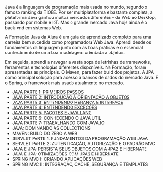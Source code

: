 Java é a linguagem de programação mais usada no mundo, segundo o famoso ranking da TIOBE. Por ser multiplataforma e bastante completa, a plataforma Java ganhou muitos mercados diferentes - da Web ao Desktop, passando por mobile e IoT. Mas o grande mercado Java hoje ainda é o back-end em sistemas Web.

A Formação Java da Alura é um guia de aprendizado completo para uma carreira bem sucedida como programadora Web Java. Aprendi desde os fundamentos da linguagem junto com as boas práticas e o essencial conhecimento de uma boa modelagem orientada a objetos.

Em seguida, aprendi a navegar a vasta sopa de letrinhas de frameworks, ferramentas e tecnologias diferentes disponíveis. Na Formação, foram apresentadas as principais. O Maven, para fazer build dos projetos. A JPA como principal solução para acesso a bancos de dados do mercado Java. E o Spring, o framework mais usado atualmente no mercado.

- [JAVA PARTE 1: PRIMEIROS PASSOS](https://cursos.alura.com.br/certificate/bruvaccaro/java-primeiros-passos)
- [JAVA PARTE 2: INTRODUÇÃO À ORIENTAÇÃO A OBJETOS](https://cursos.alura.com.br/certificate/bruvaccaro/java-introducao-orientacao-objetos)
- [JAVA PARTE 3: ENTENDENDO HERANÇA E INTERFACE](https://cursos.alura.com.br/certificate/bruvaccaro/java-heranca-interfaces-polimorfismo)
- [JAVA PARTE 4: ENTENDENDO EXCEÇÕES](https://cursos.alura.com.br/certificate/bruvaccaro/java-excecoes)
- [JAVA PARTE 5: PACOTES E JAVA.LANG](https://cursos.alura.com.br/certificate/bruvaccaro/java-pacotes-e-java-lang)
- JAVA PARTE 6: CONHECENDO O JAVA.UTIL
- JAVA PARTE 7: TRABALHANDO COM JAVA.IO
- JAVA: DOMINANDO AS COLLECTIONS
- MAVEN: BUILD DO ZERO A WEB
- SERVLET PARTE 1: FUNDAMENTOS DA PROGRAMAÇÃO WEB JAVA
- SERVLET PARTE 2: AUTENTICAÇÃO, AUTORIZAÇÃO E O PADRÃO MVC
- JAVA E JPA: PERSISTA SEUS OBJETOS COM A JPA2 E HIBERNATE
- JAVA E JPA: OTIMIZAÇÕES COM JPA2 E HIBERNATE
- SPRING MVC I: CRIANDO APLICAÇÕES WEB
- SPRING MVC II: INTEGRAÇÃO, CACHE, SEGURANÇA E TEMPLATES
